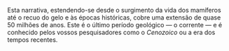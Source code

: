 ﻿Esta narrativa, estendendo-se desde o surgimento da vida dos mamíferos até o recuo do gelo e às épocas históricas, cobre uma extensão de quase 50 milhões de anos. Este é o último período geológico — o corrente — e é conhecido pelos vossos pesquisadores como o *Cenozoico* ou a era dos tempos recentes.